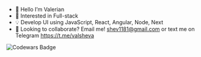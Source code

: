 - 👋 Hello I’m Valerian
- 👀 Interested in Full-stack
- 💡 Develop UI using JavaScript, React, Angular, Node, Next
- 🚀 Looking to collaborate? Email me! shev1181@gmail.com
  or text me on Telegram https://t.me/valsheva

![Codewars Badge](https://www.codewars.com/users/vishev/badges/large)





